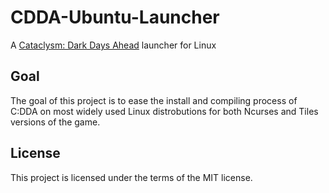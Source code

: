 # CDDA-Ubuntu-Launcher
A [Cataclysm: Dark Days Ahead](https://cataclysmdda.org/) launcher for Linux

## Goal
The goal of this project is to ease the install and compiling process of C:DDA on most widely used Linux distrobutions for both Ncurses and Tiles versions of the game.

## License
This project is licensed under the terms of the MIT license.
